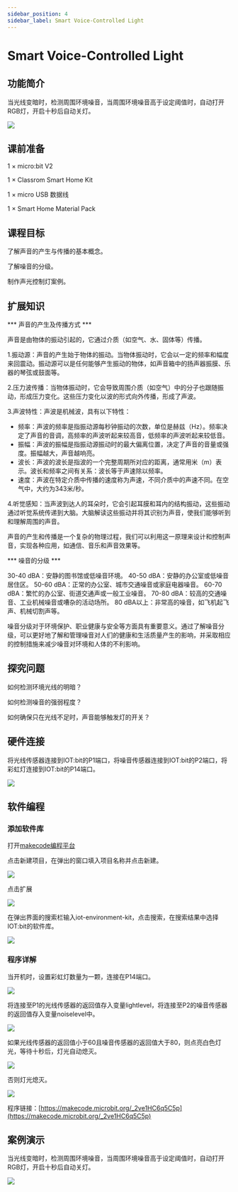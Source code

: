 ```yaml
---
sidebar_position: 4
sidebar_label: Smart Voice-Controlled Light
---
```


# Smart Voice-Controlled Light

## 功能简介

当光线变暗时，检测周围环境噪音，当周围环境噪音高于设定阈值时，自动打开RGB灯，开启十秒后自动关灯。

![](./images/smart-voice-controlled-light-01.png)

## 课前准备

1 × micro:bit V2

1 × Classrom Smart Home Kit

1 × micro USB 数据线

1 × Smart Home Material Pack

## 课程目标

了解声音的产生与传播的基本概念。

了解噪音的分级。

制作声光控制灯案例。

## 扩展知识

*** 声音的产生及传播方式 ***

声音是由物体的振动引起的，它通过介质（如空气、水、固体等）传播。

1.振动源：声音的产生始于物体的振动。当物体振动时，它会以一定的频率和幅度来回震动。振动源可以是任何能够产生振动的物体，如声音箱中的扬声器振膜、乐器的琴弦或鼓面等。

2.压力波传播：当物体振动时，它会导致周围介质（如空气）中的分子也跟随振动，形成压力变化。这些压力变化以波的形式向外传播，形成了声波。

3.声波特性：声波是机械波，具有以下特性：

- 频率：声波的频率是指振动源每秒钟振动的次数，单位是赫兹（Hz）。频率决定了声音的音调，高频率的声波听起来较高音，低频率的声波听起来较低音。
- 振幅：声波的振幅是指振动源振动时的最大偏离位置，决定了声音的音量或强度。振幅越大，声音越响亮。
- 波长：声波的波长是指波的一个完整周期所对应的距离，通常用米（m）表示。波长和频率之间有关系：波长等于声速除以频率。
- 速度：声波在特定介质中传播的速度称为声速，不同介质中的声速不同。在空气中，大约为343米/秒。

4.听觉感知：当声波到达人的耳朵时，它会引起耳膜和耳内的结构振动，这些振动通过听觉系统传递到大脑。大脑解读这些振动并将其识别为声音，使我们能够听到和理解周围的声音。

声音的产生和传播是一个复杂的物理过程，我们可以利用这一原理来设计和控制声音，实现各种应用，如通信、音乐和声音效果等。

*** 噪音的分级 ***

30-40 dBA：安静的图书馆或低噪音环境。
40-50 dBA：安静的办公室或低噪音居住区。
50-60 dBA：正常的办公室、城市交通噪音或家庭电器噪音。
60-70 dBA：繁忙的办公室、街道交通声或一般工业噪音。
70-80 dBA：较高的交通噪音、工业机械噪音或嘈杂的活动场所。
80 dBA以上：非常高的噪音，如飞机起飞声、机械切割声等。

噪音分级对于环境保护、职业健康与安全等方面具有重要意义。通过了解噪音分级，可以更好地了解和管理噪音对人们的健康和生活质量产生的影响，并采取相应的控制措施来减少噪音对环境和人体的不利影响。

## 探究问题

如何检测环境光线的明暗？

如何检测噪音的强弱程度？

如何确保只在光线不足时，声音能够触发灯的开关？

## 硬件连接

将光线传感器连接到IOT:bit的P1端口，将噪音传感器连接到IOT:bit的P2端口，将彩虹灯连接到IOT:bit的P14端口。

![](./images/smart-voice-controlled-light-02.png)

## 软件编程

### 添加软件库

打开[makecode编程平台](https://makecode.microbit.org/)

点击新建项目，在弹出的窗口填入项目名称并点击新建。

![](./images/smart-voice-controlled-light-03.png)

点击扩展

![](./images/smart-voice-controlled-light-04.png)

在弹出界面的搜索栏输入iot-environment-kit，点击搜索，在搜索结果中选择IOT:bit的软件库。

![](./images/smart-voice-controlled-light-05.png)

### 程序详解

当开机时，设置彩虹灯数量为一颗，连接在P14端口。

![](./images/smart-voice-controlled-light-06.png)

将连接至P1的光线传感器的返回值存入变量lightlevel，将连接至P2的噪音传感器的返回值存入变量noiselevel中。

![](./images/smart-voice-controlled-light-07.png)

如果光线传感器的返回值小于60且噪音传感器的返回值大于80，则点亮白色灯光，等待十秒后，灯光自动熄灭。

![](./images/smart-voice-controlled-light-08.png)

否则灯光熄灭。

![](./images/smart-voice-controlled-light-09.png)

程序链接：[https://makecode.microbit.org/_2ve1HC6q5C5p](https://makecode.microbit.org/_2ve1HC6q5C5p)

## 案例演示


当光线变暗时，检测周围环境噪音，当周围环境噪音高于设定阈值时，自动打开RGB灯，开启十秒后自动关灯。

![](./images/smart-voice-controlled-light.gif)
